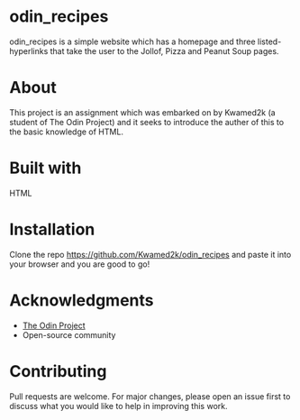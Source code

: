 # odin_recipes
odin_recipes is a simple website which has a homepage
and three listed-hyperlinks that take the user to the Jollof, Pizza
and Peanut Soup pages. 

# About
This project is an assignment which was embarked on by
Kwamed2k (a student of The Odin Project) and it seeks to introduce
the auther of this to the basic knowledge of HTML.

# Built with
HTML

# Installation
Clone the repo https://github.com/Kwamed2k/odin_recipes and paste it
into your browser and you are good to go!

# Acknowledgments
- [The Odin Project](https://www.theodinproject.com/)
- Open-source community

# Contributing
Pull requests are welcome. For major changes, please open an issue first
to discuss what you would like to help in improving this work.